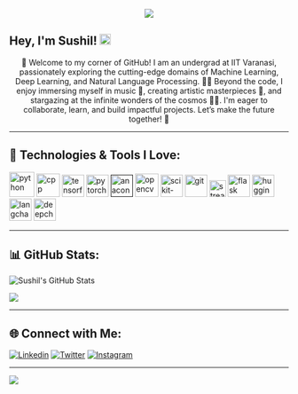 <div class="header"></div>

<div class="banner-gif" align="center">
<p><img src="./assets/hi_i_am_Sushil_.gif"></p>
</div>

<div class="intro">
<h2>Hey, I'm Sushil! <img src="./assets/hi.gif" height=20 width=20></h2>
<p align="center">
🚀 Welcome to my corner of GitHub!  
I am an undergrad at IIT Varanasi, passionately exploring the cutting-edge domains of Machine Learning, Deep Learning, and Natural Language Processing. 🧠💡  
Beyond the code, I enjoy immersing myself in music 🎵, creating artistic masterpieces 🎨, and stargazing at the infinite wonders of the cosmos 🌌🔭.  
I'm eager to collaborate, learn, and build impactful projects. Let’s make the future together! 🌟
</p>
</div>

---

<div class="tech-stack">
  
  ## 🌱 Technologies & Tools I Love:
  
  [<img src="https://cdn.jsdelivr.net/gh/devicons/devicon/icons/python/python-original.svg" alt="python" width="45" height="45"/>](https://www.python.org/)
  [<img src="https://cdn.jsdelivr.net/gh/devicons/devicon/icons/cplusplus/cplusplus-original.svg" alt="cpp" width="42" height="42"/>](https://isocpp.org/)
  [<img src="https://cdn.jsdelivr.net/gh/devicons/devicon/icons/tensorflow/tensorflow-original.svg" alt="tensorflow" width="40" height="40"/>](https://www.tensorflow.org/)
  [<img src="https://cdn.jsdelivr.net/gh/devicons/devicon/icons/pytorch/pytorch-original.svg" alt="pytorch" width="40" height="40"/>](https://pytorch.org/)
  [<img src="https://cdn.jsdelivr.net/gh/devicons/devicon/icons/anaconda/anaconda-original.svg" alt="anaconda" height="40"/>]()
  [<img src="https://cdn.jsdelivr.net/gh/devicons/devicon/icons/opencv/opencv-original.svg" alt="opencv" width="42" height="42"/>](https://opencv.org/)
  [<img src="https://upload.wikimedia.org/wikipedia/commons/0/05/Scikit_learn_logo_small.svg" alt="scikit-learn" height="40"/>](https://scikit-learn.org/stable/)
  [<img src="https://cdn.jsdelivr.net/gh/devicons/devicon/icons/git/git-original.svg" alt="git" width="40" height="40"/>](https://git-scm.com/)
  [<img src="./assets/streamlit.png" alt="streamlit" height="30"/>](https://streamlit.io/)
  [<img src="./assets/flask.png" alt="flask" height="40"/>](https://flask.palletsprojects.com/en/2.3.x/)
  [<img src="./assets/huggingface-2.svg" alt="huggingface" width="40" height="40"/>](https://huggingface.co/)
  [<img src="./assets/LangChain_Workmark_Color.png" alt="langchain" width="40" height="40"/>](https://www.langchain.com/)
  [<img src="./assets/deepchecks-logo.png" alt="deepchecks" width="40" height="40"/>](https://deepchecks.com/)
</div>

---

<div class="github-stats">
  
  ## 📊 GitHub Stats:
  
  ![Sushil's GitHub Stats](https://github-readme-stats.vercel.app/api?username=isushilsuthar&rank_icon=github&show_icons=true&theme=dark#gh-dark-mode-only&count_private=true)
  
  ![](http://github-profile-summary-cards.vercel.app/api/cards/profile-details?username=isushilsuthar&theme=dark)
  
</div>

---

<div class="social-media">
  
  ## 🌐 Connect with Me:
  
  [![Linkedin](https://skillicons.dev/icons?i=linkedin)](https://www.linkedin.com/in/isushilsuthar/)
  [![Twitter](https://skillicons.dev/icons?i=twitter)](https://twitter.com/isushilsuthar)
  [![Instagram](https://skillicons.dev/icons?i=instagram)](https://www.instagram.com/isushilsuthar/)
  
</div>

---

<div class="footer">
  
  ![](https://komarev.com/ghpvc/?username=isushilsuthar&label=Profile+views&color=yellowgreen)
  
</div>
